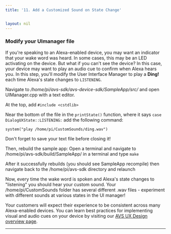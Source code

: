 ```yaml
---
title: '11. Add a Customized Sound on State Change'


layout: nil
---
```


### Modify your UImanager file

If you're speaking to an Alexa-enabled device, you may want an indicator that your wake word was heard.  In some cases, this may be an LED activating on the device.  But what if you can't see the device?  In this case, your device may want to play an audio cue to confirm when Alexa hears you.  In this step, you'll modify the User Interface Manager to play a **Ding!** each time Alexa's state changes to `LISTENING`.

Navigate to */home/pi/avs-sdk/avs-device-sdk/SampleApp/src/* and open UIManager.cpp with a text editor.

At the top, add `#include <cstdlib>`

Near the bottom of the file in the `printState()` function, where it says `case DialogUXState::LISTENING:` add the following command:

`system("play /home/pi/CustomSounds/ding.wav")`

Don't forget to save your text file before closing it!

Then, rebuild the sample app:
Open a terminal and navigate to /home/pi/avs-sdk/build/SampleApp/ in a terminal and type `make`

After it successfully rebuilds (you should see SampleApp recompile) then navigate back to the /home/pi/avs-sdk directory and relaunch

Now, every time the wake word is spoken and Alexa's state changes to "listening" you should hear your custom sound.  Your /home/pi/CustomSounds folder has several different .wav files - experiment with different sounds at various states in the UI manager!

Your customers will expect their experience to be consistent across many Alexa-enabled devices.  You can learn best practices for implementing visual and audio cues on your device by visiting our [AVS UX Design overview page](https://developer.amazon.com/docs/alexa-voice-service/ux-design-overview.html).

---
